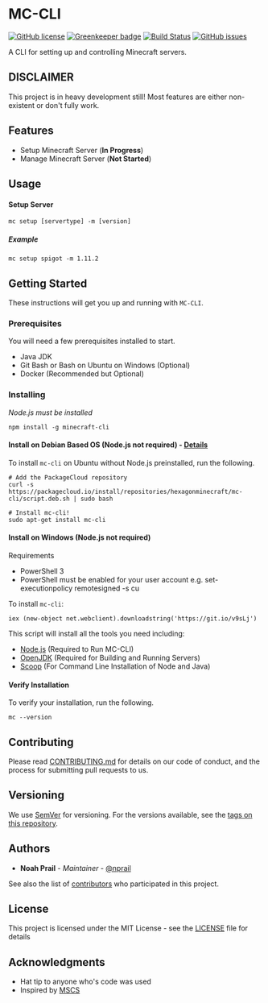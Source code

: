 # MC-CLI

[![GitHub license](https://img.shields.io/badge/license-MIT-blue.svg)](https://raw.githubusercontent.com/HexagonMinecraft/mc-cli/master/LICENSE)
[![Greenkeeper badge](https://badges.greenkeeper.io/HexagonMinecraft/mc-cli.svg)](https://greenkeeper.io/)
[![Build Status](https://travis-ci.org/HexagonMinecraft/mc-cli.svg?branch=master)](https://travis-ci.org/HexagonMinecraft/mc-cli)
[![GitHub issues](https://img.shields.io/github/issues/HexagonMinecraft/mc-cli.svg)](https://github.com/HexagonMinecraft/mc-cli/issues)

A CLI for setting up and controlling Minecraft servers.

## DISCLAIMER
This project is in heavy development still! Most features are either non-existent or don't fully work. 

## Features
* Setup Minecraft Server (**In Progress**)
* Manage Minecraft Server (**Not Started**)

## Usage

#### Setup Server
`mc setup [servertype] -m [version]`

##### Example
`mc setup spigot -m 1.11.2`

## Getting Started

These instructions will get you up and running with `MC-CLI`.

### Prerequisites

You will need a few prerequisites installed to start. 

* Java JDK
* Git Bash or Bash on Ubuntu on Windows (Optional)
* Docker (Recommended but Optional)

### Installing
_Node.js must be installed_
```
npm install -g minecraft-cli
```

#### Install on Debian Based OS (Node.js not required) - [Details](https://packagecloud.io/hexagonminecraft/mc-cli/install)
To install `mc-cli` on Ubuntu without Node.js preinstalled, run the following.
```
# Add the PackageCloud repository
curl -s https://packagecloud.io/install/repositories/hexagonminecraft/mc-cli/script.deb.sh | sudo bash

# Install mc-cli!
sudo apt-get install mc-cli
```
#### Install on Windows (Node.js not required)
Requirements
- PowerShell 3
- PowerShell must be enabled for your user account e.g. set-executionpolicy remotesigned -s cu

To install `mc-cli`:

```
iex (new-object net.webclient).downloadstring('https://git.io/v9sLj')
```

This script will install all the tools you need including:
- [Node.js](https://nodejs.org) (Required to Run MC-CLI)
- [OpenJDK](http://openjdk.java.net) (Required for Building and Running Servers)
- [Scoop](http://scoop.sh) (For Command Line Installation of Node and Java)

#### Verify Installation
To verify your installation, run the following.
```
mc --version
```

## Contributing

Please read [CONTRIBUTING.md](CONTRIBUTING.md) for details on our code of conduct, and the process for submitting pull requests to us.

## Versioning

We use [SemVer](http://semver.org/) for versioning. For the versions available, see the [tags on this repository](https://github.com/HexagonMinecraft/mc-cli/tags). 

## Authors

* **Noah Prail** - *Maintainer* - [@nprail](https://github.com/nprail)

See also the list of [contributors](https://github.com/HexagonMinecraft/mc-cli/contributors) who participated in this project.

## License

This project is licensed under the MIT License - see the [LICENSE](LICENSE) file for details

## Acknowledgments

* Hat tip to anyone who's code was used
* Inspired by [MSCS](https://github.com/MinecraftServerControl/mscs)
